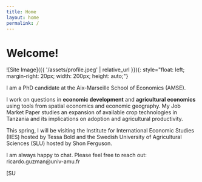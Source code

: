 ```yaml
---
title: Home
layout: home
permalink: /
---
```

# Welcome!

![Site Image]({{ '/assets/profile.jpeg' | relative_url }}){: style="float: left; margin-right: 20px; width: 200px; height: auto;"}

I am a PhD candidate at the Aix-Marseille School of Economics ([AMSE]).

<p> I work on questions in <strong>economic development</strong> and <strong>agricultural economics</strong> using tools from spatial economics and economic geography. My Job Market Paper studies an expansion of available crop technologies in Tanzania and its implications on adoption and agricultural productivity.  </p>

This spring, I will be visiting the Institute for International Economic Studies (IIES) hosted by Tessa Bold and the Swedish University of Agricultural Sciences (SLU) hosted by Shon Ferguson.

I am always happy to chat. Please feel free to reach out: ricardo.guzman@univ-amu.fr

[AMSE]: [https://just-the-docs.github.io/just-the-docs/](https://www.amse-aixmarseille.fr/en)
[IIES]: [https://www.su.se/institute-for-international-economic-studies/]
[SU

<style>
  a {
      color: #212121; /* Your link color */
      text-decoration: none; /* Optional: removes underline */
  }

  a:hover {
      color: #1C86EE; /* Hover color */
  }
</style>
